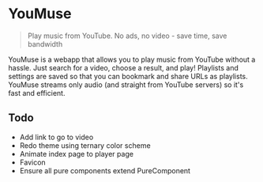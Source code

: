 # YouMuse

> Play music from YouTube. No ads, no video - save time, save bandwidth

YouMuse is a webapp that allows you to play music from YouTube without a hassle.
Just search for a video, choose a result, and play! Playlists and settings are
saved so that you can bookmark and share URLs as playlists. YouMuse streams only
audio (and straight from YouTube servers) so it's fast and efficient.

## Todo

* Add link to go to video
* Redo theme using ternary color scheme
* Animate index page to player page
* Favicon
* Ensure all pure components extend PureComponent

